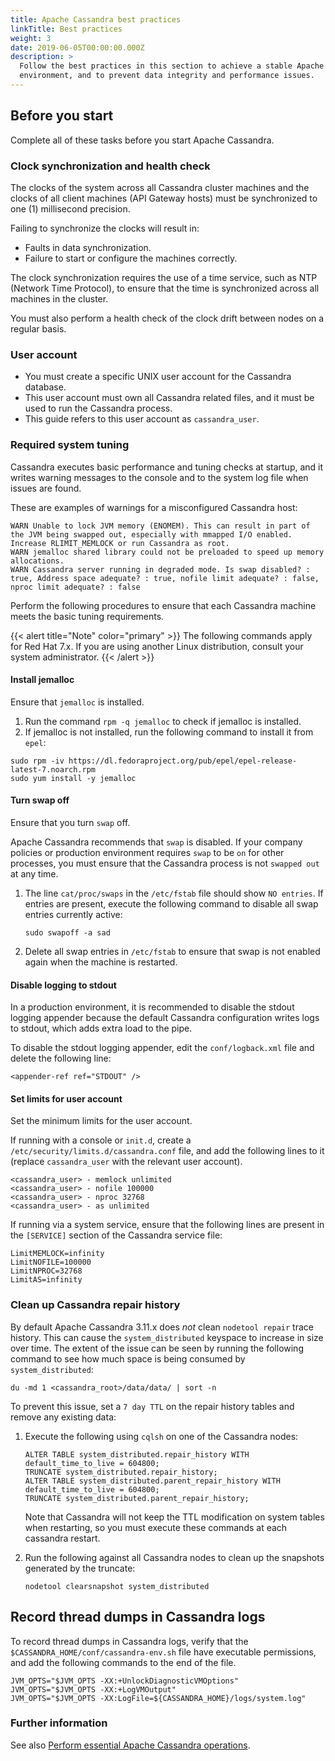 ```yaml
---
title: Apache Cassandra best practices
linkTitle: Best practices
weight: 3
date: 2019-06-05T00:00:00.000Z
description: >
  Follow the best practices in this section to achieve a stable Apache Cassandra
  environment, and to prevent data integrity and performance issues.
---
```

## Before you start

Complete all of these tasks before you start Apache Cassandra.

### Clock synchronization and health check

The clocks of the system across all Cassandra cluster machines and the clocks of all client machines (API Gateway hosts) must be synchronized to one (1) millisecond precision.

Failing to synchronize the clocks will result in:

* Faults in data synchronization.
* Failure to start or configure the machines correctly.

The clock synchronization requires the use of a time service, such as NTP (Network Time Protocol), to ensure that the time is synchronized across all machines in the cluster.

You must also perform a health check of the clock drift between nodes on a regular basis.

### User account

* You must create a specific UNIX user account for the Cassandra database.
* This user account must own all Cassandra related files, and it must be used to run the Cassandra process.
* This guide refers to this user account as `cassandra_user`.

### Required system tuning

Cassandra executes basic performance and tuning checks at startup, and it writes warning messages to the console and to the system log file when issues are found.

These are examples of warnings for a misconfigured Cassandra host:

```
WARN Unable to lock JVM memory (ENOMEM). This can result in part of the JVM being swapped out, especially with mmapped I/O enabled. Increase RLIMIT_MEMLOCK or run Cassandra as root.
WARN jemalloc shared library could not be preloaded to speed up memory allocations.
WARN Cassandra server running in degraded mode. Is swap disabled? : true, Address space adequate? : true, nofile limit adequate? : false, nproc limit adequate? : false
```

Perform the following procedures to ensure that each Cassandra machine meets the basic tuning requirements.

{{< alert title="Note" color="primary" >}}
The following commands apply for Red Hat 7.x. If you are using another Linux distribution, consult your system administrator.
{{< /alert >}}

#### Install jemalloc

Ensure that `jemalloc` is installed.

1. Run the command `rpm -q jemalloc` to check if jemalloc is installed.
2. If jemalloc is not installed, run the following command to install it from `epel`:

```
sudo rpm -iv https://dl.fedoraproject.org/pub/epel/epel-release-latest-7.noarch.rpm
sudo yum install -y jemalloc
```

#### Turn swap off

Ensure that you turn `swap` off.

Apache Cassandra recommends that `swap` is disabled. If your company policies or production environment requires `swap` to be `on` for other processes, you must ensure that the Cassandra process is not `swapped out` at any time.

1. The line `cat/proc/swaps` in the `/etc/fstab` file should show `NO entries`. If entries are present, execute the following command to disable all swap entries currently active:

   ```
   sudo swapoff -a sad
   ```
2. Delete all swap entries in `/etc/fstab` to ensure that swap is not enabled again when the machine is restarted.

#### Disable logging to stdout

In a production environment, it is recommended to disable the stdout logging appender because the default Cassandra configuration writes logs to stdout, which adds extra load to the pipe.

To disable the stdout logging appender, edit the `conf/logback.xml` file and delete the following line:

```
<appender-ref ref="STDOUT" />
```

#### Set limits for user account

Set the minimum limits for the user account.

If running with a console or `init.d`, create a `/etc/security/limits.d/cassandra.conf` file, and add the following lines to it (replace `cassandra_user` with the relevant user account).

```
<cassandra_user> - memlock unlimited
<cassandra_user> - nofile 100000
<cassandra_user> - nproc 32768
<cassandra_user> - as unlimited
```

If running via a system service, ensure that the following lines are present in the `[SERVICE]` section of the Cassandra service file:

```
LimitMEMLOCK=infinity
LimitNOFILE=100000
LimitNPROC=32768
LimitAS=infinity
```

### Clean up Cassandra repair history

By default Apache Cassandra 3.11.x does *not* clean `nodetool repair` trace history. This can cause the `system_distributed` keyspace to increase in size over time. The extent of the issue can be seen by running the following command to see how much space is being consumed by `system_distributed`:

```
du -md 1 <cassandra_root>/data/data/ | sort -n
```

To prevent this issue, set a `7 day TTL` on the repair history tables and remove any existing data:

1. Execute the following using `cqlsh` on one of the Cassandra nodes:

   ```cql
   ALTER TABLE system_distributed.repair_history WITH default_time_to_live = 604800;
   TRUNCATE system_distributed.repair_history;
   ALTER TABLE system_distributed.parent_repair_history WITH default_time_to_live = 604800;
   TRUNCATE system_distributed.parent_repair_history;
   ```

   Note that Cassandra will not keep the TTL modification on system tables when restarting, so you must execute these commands at each cassandra restart.
2. Run the following against all Cassandra nodes to clean up the snapshots generated by the truncate:

   ```
   nodetool clearsnapshot system_distributed
   ```

## Record thread dumps in Cassandra logs

To record thread dumps in Cassandra logs, verify that the `$CASSANDRA_HOME/conf/cassandra-env.sh` file have executable permissions, and add the following commands to the end of the file.

```
JVM_OPTS="$JVM_OPTS -XX:+UnlockDiagnosticVMOptions"
JVM_OPTS="$JVM_OPTS -XX:+LogVMOutput"
JVM_OPTS="$JVM_OPTS -XX:LogFile=${CASSANDRA_HOME}/logs/system.log"
```

### Further information

See also [Perform essential Apache Cassandra operations](/docs/cass_admin/cassandra_ops/).
